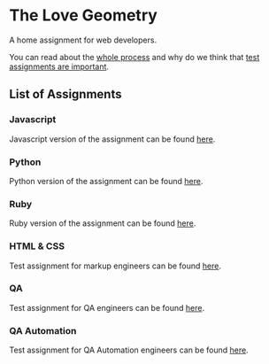 The Love Geometry
=================

A home assignment for web developers.

You can read about the [whole process](PROCESS.md) and why do we think that
[test assignments are important](WHY-TA-DEFENCE.md).

List of Assignments
-------------------

### Javascript

Javascript version of the assignment can be found [here](./javascript).

### Python

Python version of the assignment can be found [here](./python).

### Ruby

Ruby version of the assignment can be found [here](./ruby).

### HTML & CSS

Test assignment for markup engineers can be found [here](./html).

### QA

Test assignment for QA engineers can be found [here](./qa).

### QA Automation

Test assignment for QA Automation engineers can be found [here](./qa-automation).
